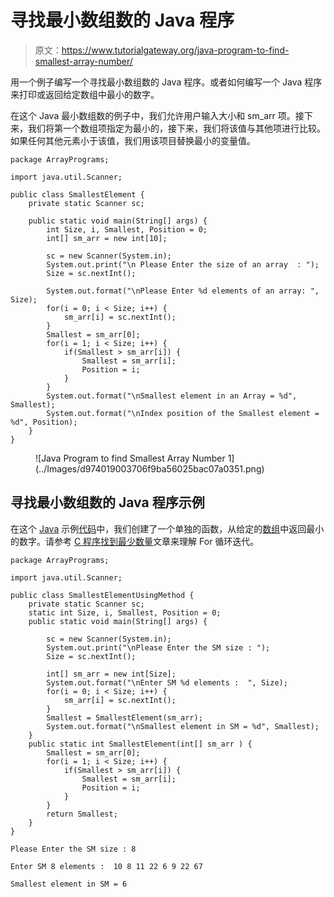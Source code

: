 # 寻找最小数组数的 Java 程序

> 原文：<https://www.tutorialgateway.org/java-program-to-find-smallest-array-number/>

用一个例子编写一个寻找最小数组数的 Java 程序。或者如何编写一个 Java 程序来打印或返回给定数组中最小的数字。

在这个 Java 最小数组数的例子中，我们允许用户输入大小和 sm_arr 项。接下来，我们将第一个数组项指定为最小的，接下来，我们将该值与其他项进行比较。如果任何其他元素小于该值，我们用该项目替换最小的变量值。

```
package ArrayPrograms;

import java.util.Scanner;

public class SmallestElement {
	private static Scanner sc;

	public static void main(String[] args) {
		int Size, i, Smallest, Position = 0;
		int[] sm_arr = new int[10];

		sc = new Scanner(System.in);		
		System.out.print("\n Please Enter the size of an array  : ");
		Size = sc.nextInt();

		System.out.format("\nPlease Enter %d elements of an array: ", Size);
		for(i = 0; i < Size; i++) {
			sm_arr[i] = sc.nextInt();
		}
		Smallest = sm_arr[0];
		for(i = 1; i < Size; i++) {
			if(Smallest > sm_arr[i]) {
				Smallest = sm_arr[i];
				Position = i;
			}
		}
		System.out.format("\nSmallest element in an Array = %d", Smallest);
		System.out.format("\nIndex position of the Smallest element = %d", Position);
	}
}
```

<figure class="wp-block-image size-large">![Java Program to find Smallest Array Number 1](../Images/d974019003706f9ba56025bac07a0351.png)</figure>

## 寻找最小数组数的 Java 程序示例

在这个 [Java](https://www.tutorialgateway.org/java-tutorial/) 示例[代码](https://www.tutorialgateway.org/learn-java-programs/)中，我们创建了一个单独的函数，从给定的[数组](https://www.tutorialgateway.org/java-array/)中返回最小的数字。请参考 [C 程序找到最少数量](https://www.tutorialgateway.org/c-program-to-find-smallest-number-in-an-array/)文章来理解 For 循环迭代。

```
package ArrayPrograms;

import java.util.Scanner;

public class SmallestElementUsingMethod {
	private static Scanner sc;
	static int Size, i, Smallest, Position = 0;	
	public static void main(String[] args) {

		sc = new Scanner(System.in);		
		System.out.print("\nPlease Enter the SM size : ");
		Size = sc.nextInt();

		int[] sm_arr = new int[Size];
		System.out.format("\nEnter SM %d elements :  ", Size);
		for(i = 0; i < Size; i++) {
			sm_arr[i] = sc.nextInt();
		}
		Smallest = SmallestElement(sm_arr);
		System.out.format("\nSmallest element in SM = %d", Smallest);
	}
	public static int SmallestElement(int[] sm_arr ) {
		Smallest = sm_arr[0];
		for(i = 1; i < Size; i++) {
			if(Smallest > sm_arr[i]) {
				Smallest = sm_arr[i];
				Position = i;
			}
		}
		return Smallest; 
	}
}
```

```
Please Enter the SM size : 8

Enter SM 8 elements :  10 8 11 22 6 9 22 67

Smallest element in SM = 6
```